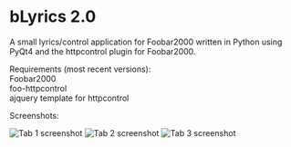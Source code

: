 # bLyrics 2.0
A small lyrics/control application for Foobar2000 written in Python using PyQt4 and the httpcontrol plugin for Foobar2000.

Requirements (most recent versions):<br>
Foobar2000<br>
foo-httpcontrol<br>
ajquery template for httpcontrol<br>

Screenshots:

![Tab 1 screenshot](http://i.imgur.com/HaOa3Xc.jpg)
![Tab 2 screenshot](http://i.imgur.com/htqP0wY.jpg)
![Tab 3 screenshot](http://i.imgur.com/mKi46lM.jpg)
